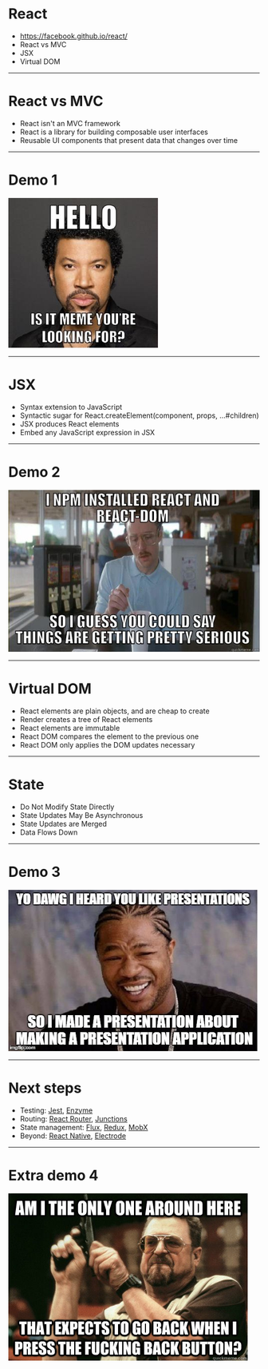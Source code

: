 # React

* https://facebook.github.io/react/
* React vs MVC
* JSX
* Virtual DOM

----------

# React vs MVC

* React isn't an MVC framework
* React is a library for building composable user interfaces
* Reusable UI components that present data that changes over time

----------

# Demo 1

![hello](https://raw.githubusercontent.com/bartw/siract/master/assets/hello_meme.jpg)

----------

# JSX

* Syntax extension to JavaScript
* Syntactic sugar for React.createElement(component, props, ...#children)
* JSX produces React elements
* Embed any JavaScript expression in JSX

----------

# Demo 2

![components](https://raw.githubusercontent.com/bartw/siract/master/assets/components_meme.jpg)

----------

# Virtual DOM

* React elements are plain objects, and are cheap to create
* Render creates a tree of React elements
* React elements are immutable
* React DOM compares the element to the previous one
* React DOM only applies the DOM updates necessary

----------

# State

* Do Not Modify State Directly
* State Updates May Be Asynchronous
* State Updates are Merged
* Data Flows Down

----------

# Demo 3

![presentation](https://raw.githubusercontent.com/bartw/siract/master/assets/presentation_meme.jpg)

----------

# Next steps

* Testing: [Jest](https://facebook.github.io/jest/), [Enzyme](http://airbnb.io/enzyme/)
* Routing: [React Router](https://github.com/ReactTraining/react-router), [Junctions](https://junctions.js.org/)
* State management: [Flux](https://facebook.github.io/flux/), [Redux](http://redux.js.org/), [MobX](https://mobx.js.org/)
* Beyond: [React Native](https://facebook.github.io/react-native/), [Electrode](http://www.electrode.io/)

----------

# Extra demo 4

![presentation](https://raw.githubusercontent.com/bartw/siract/master/assets/router_meme.jpg)